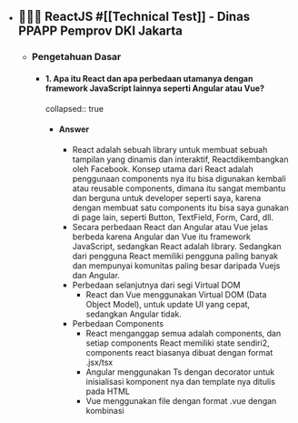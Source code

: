 - ## 🧑🏻‍💻 ReactJS #[[Technical Test]] - Dinas PPAPP Pemprov DKI Jakarta

  - ### Pengetahuan Dasar
    - #### 1. Apa itu React dan apa perbedaan utamanya dengan framework JavaScript lainnya seperti Angular atau Vue?
      collapsed:: true
      - #### Answer
        - React adalah sebuah library untuk membuat sebuah tampilan yang dinamis dan interaktif, Reactdikembangkan oleh Facebook. Konsep utama dari React adalah penggunaan components nya itu bisa digunakan kembali atau reusable components, dimana itu sangat membantu dan berguna untuk developer seperti saya, karena dengan membuat satu components itu bisa saya gunakan di page lain, seperti Button, TextField, Form, Card, dll.
        - Secara perbedaan React dan Angular atau Vue jelas berbeda karena Angular dan Vue itu framework JavaScript, sedangkan React adalah library. Sedangkan dari pengguna React memiliki pengguna paling banyak dan mempunyai komunitas paling besar daripada Vuejs dan Angular.
        - Perbedaan selanjutnya dari segi Virtual DOM
          - React dan Vue menggunakan Virtual DOM (Data Object Model), untuk update UI yang cepat, sedangkan Angular tidak.
        - Perbedaan Components
          - React menganggap semua adalah components, dan setiap components React memiliki state sendiri2, components react biasanya dibuat dengan format .jsx/tsx
          - Angular menggunakan Ts dengan decorator untuk inisialisasi komponent nya dan template nya ditulis pada HTML
          - Vue menggunakan file dengan format .vue dengan kombinasi <template>, <script>, dan <style>.
        - Perbedaan dari Arsitektur
          - React sebagai library maka fokus nya ke tampilan dan menggunakan components sebagai blok renderingnya, kemudian hanya menangani layer tampilan dan banyak mengandalkan library lain.
          - Angular sebagai framework maka angular mempunyai framework yang lebgkap dibandingkan reactjs, state, routing, communication server sudah termasuk didalamnya.
          - Vue sebetulnya juga mirip dengan react, tetapi mempunyai state management sendiri seperti Vuex dan Vue Router
    - #### 2. Jelaskan konsep Virtual DOM dan bagaimana React menggunakannya untuk meningkatkan performa aplikasi.
      collapsed:: true
      - #### Answer
        - DOM (Data Object Model) adalah sebuah represntasi sebuah object dari sebuah html diubah menjadi object pada browser kemudian ditampilkan ke ui nya
        - Cara kerja DOM di React
          - Aplikasi pertama kali dijalankan, react akan membuat virtual DOM yang mencerminkan struktur dari UI aplikasi nya.
          - Ketika ada perubahan pada data atau state, react akan merender ulang virtual DOM yang baru sesuai dengan apa yang berubah
          - React akan membandingkan (diffing) dengan virtual DOM baru dengan yang lama, untuk mengetahui bagaian mana ui yang kira2 terupdate.
          - Setelah tau dimana perbedaannya, react hanya akan mengubah bagian yang perlu di DOM aslinya, proses itu namanya reconciliation.
          - Dengan mengupdate bagian berubah, maka viirtual DOM bisa mengurangi manipulasi DOM langsung sehingga bisa meningkatkann performa aplikasui
        - Performa
          - Dengan mengurangi proses operasi pada DOM, virtual DOM membuat update yang lebih cepat dan efisian
          - Dengan hanya memperbarui elemen yang berubah saja, vierual DOM akan meminimalkan update yang tidak perlu, sehingga itu sangat berguna pada aplikasi UI yang kompleks
  - ### Pemahaman Komponen

    - #### 3. Apa itu komponen dalam React? Jelaskan perbedaan antara komponen fungsional dan komponen kelas.

      - #### Answer

        - Components adalah sebuah blok atau susunan yang bisa membentuk sebuah UI pada react
        - Perbedaaan Function Components dan Class Components

          - Function Components adalah komponent yang difefinisikan sebagai fungsi pada js, dan bisa menerima parameter berupa props dan mengembalikan sebuah elemen pada react.
            - Pada function components untuk state dan Lifecycle, menggunakan hook seperti `useState` (untuk menyimpan state), `useEffect` (untuk menjalankan atau pertama kali di render atau ada update state akan berfungsi)
            - ```jsx
              function FuncComponents(props) {
                return <h1>Hello, {props.name}</h1>;
              }
              ```
          - Class Components adalah komponen yang difenisikan sebagai kelas js yang memperluaas `React.Component` dan harus memiliki method `render` untuk return element react

            - State dan Lifecycle nya memiliki state internal yang di inisialisasi dalam constructor dan bisa mengakses method seperti `componentDidMount`, dan `componentDidUpdate`, dan `componentWillUnmount`.
            - ```jsx
              class ClassComponents extends React.Component {
                constructor(props) {
                  super(props);
                  this.state = { name: "World" };
                }

                render() {
                  return <h1>Hello, {this.props.name}</h1>;
                }
              }
              ```

          -

        -

    - #### 4. Bagaimana cara membuat komponen stateless dan stateful dalam React? Berikan contoh kode sederhana.

      collapsed:: true

      - #### Answer

        - Statless
          collapsed:: true

          - ```jsx
            function Profile(props) {
              return (
                <h1>
                  Halo, {props.name}, I`m {props.title}!
                </h1>
              );
            }

            <Profile name="Anas SMF" title="Frontend Dev" />;
            ```

        - Statefull
          collapsed:: true

          - ```jsx
            function CounterIncrement() {
              const [count, setCount] = useState(0);

              const incrementCount = () => {
                setCount(count + 1);
              };

              return (
                <div>
                  <p>Count: {count}</p>
                  <button onClick={incrementCount}>Add</button>
                </div>
              );
            }
            ```

        -

    - #### 5. Jelaskan konsep props dan state dalam React. Apa perbedaan utama antara keduanya?
      collapsed:: true
      - #### Answer
        - Props (properties), sebuah object atau sebuah fungsi yang berisi sebuah data yang diteruskan dari component parent ke components child
        - State adalah obejct yang digunakan untuk menyimpan data yang dimiliki dan bisa diatur oleh components itu sendiri.

  - ### State Management

    collapsed:: true

    - #### 6. Apa itu state lifting dan kapan Anda perlu menggunakannya?

      collapsed:: true

      - #### Answer

        - State lifiting adalah konsep dalam react yang dimana state yang dibutuhkan oleh beberapa komponent child itu di pindahkan (diangkat) ke komponent parent bersama component itu, kemudian component parent itu yang kemudian mengelola state dan meneruskan data serta fungsi oleh komponent chuld melalui props.
        - Contoh
          collapsed:: true

          - ```jsx
            function TextField({ value, onChange }) {
              return (
                <input
                  type="text"
                  value={value}
                  onChange={(e) => onChange(e.target.value)}
                />
              );
            }
            ```
          - ```jsx
            function Display({ value }) {
              return <p>Input: {value}</p>;
            }
            ```
          - ```jsx
            function ParentComponent() {
              const [inputValue, setInputValue] = useState("");

              return (
                <div>
                  <TextField value={inputValue} onChange={setInputValue} />
                  <Display value={inputValue} />
                </div>
              );
            }
            ```

        - Penggunaanya jika ada beberapa compinent perlu berbagi atau menyingkronkan state yang sama. dan memastikan konsistensi data seluruh komponent yang membutuhkannya.

    - #### 7. Apa itu Context API dalam React dan kapan sebaiknya digunakan?
      - #### Answer
        - Context API adalah sebuah mekanisme untuk berbagi data antar komponen tanpa harus melewati props secara manual (props drilling) pada setiap tingkat komponen. Digunakan ketika ada banyak komponent yang memerlukan akses data yang sama dan menghindari props drilling, konsep nya mirip dengan state management
    - #### 8. Jelaskan bagaimana Redux bekerja dan bagaimana ia dapat digunakan dalam aplikasi React. Berikan contoh singkat pengaturan Redux store.

      collapsed:: true

      - #### Answer

        collapsed:: true

        - Redux adalah library state management, sering digunakan pada React. Redux menyediakan cara untuk mengelola state secara global dalam sebuah store yang terpusat, cocok untuk aplikasi yang sangat kompleks.

          - Cara kerja redux
            - Seluruh state app disimpan dalam satu object js, yang biasa disebut sebagai store, sehingga membuat state mudah diakses
            - State hanya bisa diubah dengan mengirimkan `action` yang mendeskripsikan perubahan yang diinginkan. Action adalah objkect yang memiliki props `type`, dan `payload`
            - Untuk menentukan state yang harus diubah terhahdap action, maka redux menggunakan `reducer` yaitu fungsu untuk mengambil state sebelelumnya dan action sebagai argumen, dan return state baru.
          - ## Contoh

            ```jsx
            /// store.js
            import { createStore } from "redux";
            import rootReducer from "./reducers";

            const store = createStore(rootReducer);

            export default store;
            ```

            - ```jsx
              /// reducers.js
              const initialState = {
                counter: 0,
              };

              function counterReducer(state = initialState, action) {
                switch (action.type) {
                  case "INCREMENT":
                    return {
                      ...state,
                      counter: state.counter + 1,
                    };
                  case "DECREMENT":
                    return {
                      ...state,
                      counter: state.counter - 1,
                    };
                  default:
                    return state;
                }
              }

              export default counterReducer;
              ```

            - ```jsx
              /// actions.js
              export const increment = () => ({
                type: "INCREMENT",
              });

              export const decrement = () => ({
                type: "DECREMENT",
              });
              ```

            - ```jsx
              ///app.js / main.js
              import React from "react";
              import ReactDOM from "react-dom";
              import { Provider } from "react-redux";
              import App from "./App";
              import store from "./store";

              ReactDOM.render(
                <Provider store={store}>
                  <App />
                </Provider>,
                document.getElementById("root"),
              );
              ```

            - ```jsx
              /// home.js
              import React from "react";
              import { useSelector, useDispatch } from "react-redux";
              import { increment, decrement } from "./actions";

              function Home() {
                const counter = useSelector((state) => state.counter);
                const dispatch = useDispatch();

                return (
                  <div>
                    <h1>Counter: {counter}</h1>
                    <button onClick={() => dispatch(increment())}>
                      Increment
                    </button>
                    <button onClick={() => dispatch(decrement())}>
                      Decrement
                    </button>
                  </div>
                );
              }

              export default Home;
              ```

  - ### Lifecycle Methods

    collapsed:: true

    - #### 9. Sebutkan beberapa lifecycle methods dalam React class components dan jelaskan kapan masing-masing dipanggil.
      - #### Answer
        - `constructor(props)` dipanggil saat component dibuat pertama kali, dan untuk inisialisasi state
        - `componentDidMount()` dipanggil saat component dirender ke DOM, biasanya digunakan untuk fetchAPI dan event listener
        - `componentDidUpdate(prevProps, prevState)` dipanggil setelah component di perbarui, dan digunakan untuk menangani perubahan bedasarkan props atau state baru
        - `componentWillUnmount` dipanggil sebelum komponent dihapus oleh DOM, biasanya digunakan untuk membersihkan event listener dan mengnentikan proess async
    - #### 10. Bagaimana cara menggunakan hooks seperti useEffect untuk mensimulasikan lifecycle methods dalam functional components? Berikan contoh.

      - #### Answer

        ## collapsed:: true

        ```jsx
        useEffect(() => {
          // componentDidMount
          fetch("https://api.example.com/data")
            .then((response) => response.json())
            .then((data) => setData(data));
        }, []);
        ```

        - ```jsx
          useEffect(() => {
            // componentDidUpdate
            fetch(`https://api.example.com/data/${id}`)
              .then((response) => response.json())
              .then((data) => setData(data));
          }, [id]); // jika ada id yang berubah dia akan beroperasi
          ```
        - ```jsx
          useEffect(() => {
            const interval = setInterval(() => {
              setCount((prevCount) => prevCount + 1);
            }, 1000);

            // componentWillUnmount
            return () => clearInterval(interval);
          }, []);
          ```

  - ### Routing
    collapsed:: true
    - #### 11. Bagaimana cara mengimplementasikan routing dalam aplikasi React menggunakan react-router
      dom? Jelaskan dan berikan contoh.
    - #### 12. Bagaimana cara menangani protected routes dalam React?
  - ### Forms dan Validasi

    collapsed:: true

    - #### 13. Bagaimana cara mengelola form input dalam React? Berikan contoh penggunaan controlled components.

      collapsed:: true

      - #### Answer

        - pertama saya membuat state untuk menyimpan data input
        - membuat fungsi handleCnagne untuk memasukan data kedalam state
        - ## membuat fungsi handleSubmit untuk mengirimkan data seluruhnya ke endpoint

          ```jsx
          import React, { useState } from "react";

          function RegisterForm() {
            const [formData, setFormData] = useState({
              username: "",
              email: "",
              password: "",
            });

            const handleChange = (event) => {
              const { name, value } = event.target;
              setFormData({
                ...formData,
                [name]: value,
              });
            };

            const handleSubmit = (event) => {
              event.preventDefault();
              alert(`Form submitted: ${JSON.stringify(formData)}`);
            };

            return (
              <form onSubmit={handleSubmit}>
                <label>
                  Username:
                  <input
                    type="text"
                    name="username"
                    value={formData.username}
                    onChange={handleChange}
                  />
                </label>
                <br />
                <label>
                  Email:
                  <input
                    type="email"
                    name="email"
                    value={formData.email}
                    onChange={handleChange}
                  />
                </label>
                <br />
                <label>
                  Password:
                  <input
                    type="password"
                    name="password"
                    value={formData.password}
                    onChange={handleChange}
                  />
                </label>
                <br />
                <button type="submit">Submit</button>
              </form>
            );
          }

          export default RegisterForm;
          ```

    - #### 14. Bagaimana cara melakukan validasi form dalam React? Berikan contoh penggunaan library seperti Formik atau React Hook Form.

      collapsed:: true

      - #### Answer

        - disini saya menggunakan Formik
        - ```jsx
          import React from "react";
          import { Formik, Form, Field, ErrorMessage } from "formik";
          import * as Yup from "yup";

          // melakukan inisialisasi state
          const initialValues = {
            name: "",
            email: "",
            password: "",
          };

          // validasi menggunakan yup, validasinya bisa required, regex, type data dll
          const validationSchema = Yup.object({
            name: Yup.string().required("Nama harus diisi"),
            email: Yup.string()
              .email("Email tidak valid")
              .required("Email harus diisi"),
            password: Yup.string()
              .min(6, "Password minimal 6 karakter")
              .required("Password harus diisi"),
          });

          // untuk mengirimkan semua data ke endpoint
          const onSubmit = (values) => {
            console.log(values);
          };

          const RegisterForm = () => (
            <Formik
              initialValues={initialValues}
              validationSchema={validationSchema}
              onSubmit={onSubmit}
            >
              <Form>
                <div>
                  <label htmlFor="name">Nama</label>
                  <Field type="text" id="name" name="name" />
                  <ErrorMessage name="name" component="div" />
                </div>

                <div>
                  <label htmlFor="email">Email</label>
                  <Field type="email" id="email" name="email" />
                  <ErrorMessage name="email" component="div" />
                </div>

                <div>
                  <label htmlFor="password">Password</label>
                  <Field type="password" id="password" name="password" />
                  <ErrorMessage name="password" component="div" />
                </div>

                <button type="submit">Submit</button>
              </Form>
            </Formik>
          );

          export default RegisterForm;
          ```

  - ### Integrasi dengan Backend

    collapsed:: true

    - #### 15. Bagaimana cara melakukan fetch data dari API dalam React? Jelaskan dengan contoh menggunakan fetch atau axios.

      - #### Answer

        ## collapsed:: true

        ```jsx
        import React, { useState, useEffect } from "react";

        const FetchAPI = () => {
          const [data, setData] = useState(null); // untuk menyimpan data
          const [loading, setLoading] = useState(true); // loading

          useEffect(() => {
            // fungsi untuk menjalankan fetch pada endpoint
            const fetchData = async () => {
              try {
                const response = await fetch("https://api.com/data");
                if (!response.ok) {
                  throw new Error("Jaringan bermasalah");
                }
                const jsonData = await response.json();
                setData(jsonData);
                setLoading(false);
              } catch (error) {
                console.error("Tidak bisa fetch data: ", error);
                setLoading(false);
              }
            };

            fetchData(); // akan dijalankan ketika pertama kali dirender
          }, []);

          if (loading) {
            return <p>Loading...</p>;
          }

          return (
            <div>
              {data && (
                <ul>
                  // data akan di tampilkan disini
                  {data.map((item) => (
                    <li key={item.id}>{item.name}</li>
                  ))}
                </ul>
              )}
            </div>
          );
        };

        export default FetchAPI;
        ```

    - #### 16. Bagaimana cara mengelola state global untuk data yang diambil dari API?

      - #### Answer

        - Disini saya menggunakan context untuk menyimpan result dari endpoint
        - ```jsx
          // DataContsxt.js
          import React, {
            createContext,
            useState,
            useContext,
            useEffect,
          } from "react";

          // pertama inisialisasi dengan membuat DataContext dengan createContext
          const DataContext = createContext();

          export const useDataContext = () => useContext(DataContext);

          export const DataProvider = ({ children }) => {
            const [data, setData] = useState(null);
            const [loading, setLoading] = useState(true);

            useEffect(() => {
              // fungsi untuk fetch data
              const fetchData = async () => {
                try {
                  const response = await fetch("https://api.com/data");
                  if (!response.ok) {
                    throw new Error("Jaringan error");
                  }
                  const jsonData = await response.json();
                  setData(jsonData);
                  setLoading(false);
                } catch (error) {
                  console.error("Gagal fetch data: ", error);
                  setLoading(false);
                }
              };

              fetchData(); // dijalankan ketika pertama kali di render
            }, []);

            return (
              <DataContext.Provider value={{ data, loading }}>
                {children}
              </DataContext.Provider>
            );
          };

          //cara penggunaan
          // tinggal import saja di component yang akan digunakan utnik menampilkan data, dan bisa diakses secara global
          const { data, loading } = useDataContext();
          ```

  - ### Optimisasi dan Best Practices

    collapsed:: true

    - #### 17. Apa itu code splitting dan bagaimana cara menerapkannya dalam aplikasi React?

      collapsed:: true

      - #### Answer

        - ## Code spiliting adalah teknik untuk memisahkan code app menjadi bagian-bagian yang lebih kecil, dan kemudian bisa di load secara terpisah-pisah sesuai dengan kebutuhan, tujuannya adalah untuk meningkatkan perofma dan mempercepat waktu render.

          ```jsx
          import React, { useState } from "react";

          const ComponentSpliting = () => {
            const [isComponentLoaded, setIsComponentLoaded] = useState(false);

            const loadComponent = async () => {
              const { default: ProfileComponent } = await import(
                "./ProfileComponent"
              );
              setIsComponentLoaded(true);
            };

            return (
              <div>
                // ProfileComponent akan tampil jika di klik
                <button onClick={loadComponent}>Tampilkan Profile</button>
                {isComponentLoaded && <ProfileComponent />}
              </div>
            );
          };

          export default ComponentSpliting;

          // prosesnya ketika pertama kali di render, ProfileCompinent tidak ikut dirender, ketika di klik maka akan dirender, itu akan mempercepat proses rendering dan performa aplikasi
          ```

    - #### 18. Jelaskan cara mengoptimalkan performa aplikasi React, misalnya dengan memoization atau penggunaan React.memo.

      collapsed:: true

      - #### Answer

        collapsed:: true

        - ## Memoization adalah teknik untuk menyimpan hasil dari proses calculate computed (seperti penghitungan berulang atau pemanggilan API) sehingga hasilnya dapat di-cache dan digunakan kembali saat input tidak berubah.

          ```jsx
          import React, { useState, useMemo } from "react";

          const ExpenseComponent = ({ count }) => {
            const calculateExpensiveValue = (count) => {
              console.log("Computing expensive value...");
              let result = 0;
              for (let i = 0; i < count; i++) {
                result += i;
              }
              return result;
            }; // dari hasil calculateExpensiveValue akan disimpan dalam expensiveValue dan digunakan kembali saat count tidak berubah.

            const expensiveValue = useMemo(
              () => calculateExpensiveValue(count),
              [count],
            ); // digunakan untuk menghitung expensiveValue hanya jika count berubah.

            return (
              <div>
                <p>Count: {count}</p>
                <p>Expensive Value: {expensiveValue}</p>
              </div>
            );
          };

          export default ExpenseComponent;
          ```

    - #### 19. Apa itu lazy loading dan bagaimana cara menggunakannya dalam React? Berikan contoh.

      collapsed:: true

      - #### Answer

        - Lazy loading adalah teknik di mana komponen atau asset aplikasi dimuat secara dinamis hanya saat dibutuhkan, seperti code spliting. Hal ini membantu mengurangi waktu load awal aplikasi dengan memuat hanya bagian-bagian yang diperlukan saat user mengaksesnya, daripada memuat semuanya sekaligus.
          collapsed:: true

          - ```jsx
            import React, { Suspense } from "react";

            // Lazy load
            const LazyComponent = React.lazy(
              () => import("./LazyLoadComponents"),
            );

            const App = () => (
              <div>
                <h1>Home</h1>
                <Suspense fallback={<div>Loading...</div>}>
                  <LazyComponent />
                </Suspense>
              </div>
            );

            export default App;
            ```

  - ### Tes Koding Praktis
    collapsed:: true
    - #### 20. Berikan tugas untuk membuat aplikasi to-do list sederhana dengan fitur tambah, hapus, dan tandai sebagai selesai.
      - #### Answer
        - Link App [Planet | Todo List (todo-list-app-ten-snowy.vercel.app)](https://todo-list-app-ten-snowy.vercel.app/to-do)
        - Link Github [General (github.com)](https://github.com/anasshofyan/todo-list-app/settings)
        -
    - #### 21. Buat sebuah komponen yang mengambil data dari API dan menampilkan daftar item. Tambahkan fitur loading state dan error handling.
      - #### Answer
        - Link [Planet | List Eclipse (todo-list-app-ten-snowy.vercel.app)](https://todo-list-app-ten-snowy.vercel.app/)
        - Link Github [General (github.com)](https://github.com/anasshofyan/todo-list-app/settings)
  - ### Pertanyaan Problem Solving

    collapsed:: true

    - #### 22. Bagaimana Anda akan menangani kasus dimana sebuah komponen perlu mengakses data dari beberapa sumber sekaligus?

      collapsed:: true

      - #### Answer

        - Ketika ada case seperti itu, dan jika komponen perlu load data dari beberapa endpoint sekaligus tetapi tidak tergantung satu sama lain, saya menggunakan `useEffect` untuk memanggil fungsi pemanggilan API secara paralel.
        - #### Kemudian saya menggunakan `Promise.all` untuk memanggil endpoint secara paralel, dan `useState` digunakan untuk menyimpan data

          ```jsx
          const [data1, setData1] = useState(null);
          const [data2, setData2] = useState(null);

          useEffect(() => {
            const fetchData = async () => {
              const [response1, response2] = await Promise.all([
                axios.get("https://api.com/data1"),
                axios.get("https://api.com/data2"),
              ]);
              setData1(res1.data);
              setData2(res2.data);
            };

            fetchData();
          }, []);
          ```

    - #### 23. Apa yang akan Anda lakukan jika mendapati sebuah komponen yang terlalu besar dan sulit di-maintain? Bagaimana strategi Anda untuk memecah komponen tersebut?
      collapsed:: true
      - #### Answer
        - ![The guide to Atomic Design - Justinmind](https://assets.justinmind.com/wp-content/uploads/2021/01/atomic-design-what-it-is.png)
        - Disini saya akan menerapkan sebuah automic component, atomic adalah sebuag metodologi yang digunakan untuk mengorganisis component2 menjadi tingkatan yang lebnih kecil dan terpisah, mirip seperti struktur atom, molekul, organisme, template dan halaman.
          - Contoh
            - Atom -> component paling dasar
              - Button
              - Input
              - Label
            - Molecule -> terdiri dari beberapa atom yang digabungkan membentuk komponent yang komplekas
              - Form Login
              - Form Register
            - Organisme -> lenih komplekas dari molekul terdiri dari molekuk dan atau atom
              - User Profile
            - Template -> mengabungkan beberapa organisme
              - Dashboard Template
            - Page -> implementasi dari template
              - HomePage

  - ### Studi Kasus
    collapsed:: true
    - #### 24. Berikan sebuah studi kasus dimana Anda harus mengembangkan sebuah fitur baru dalam aplikasi React yang sudah ada. Bagaimana Anda akan merencanakan dan mengimplementasikan fitur tersebut?
      - #### Answer
        - Pertama saya akan analisa requirement terlebih dahulu, seperti deskripsi fiturnya, dan syarat fungsionalitasnya, dan non fungsionalitasi
        - Kemudian saya membuat plan untuk implementasi, seperti kira2 component apa saja yang akan digunakan, kemudian ada package atau library apa yang digunakan.
        - Kemudian saya akan implementasi
        - Setelah implementasi saya melakukan unit testing
        - Terakhir melakukan deployment ke staging agar bisa di test oleh QA
    - #### 25. Anda diberikan tugas untuk mengoptimalkan performa aplikasi React yang lambat. Langkah langkah apa yang akan Anda ambil untuk mengidentifikasi dan memperbaiki masalah performa tersebut?
      collapsed:: true
      - #### Answer
        - Disini saya menggunakan Lighthouse untuk mengoptimalkan peprforma karena tolls ini sangat lengjkap dan tahu dimana file atau memberikan saran apa yang harus diperbaiki.
          - Pertama menjalankan audit performa
          - Menganalisis hasil audit dari lighthouse
          - Menerapkan hasil rekomendasi dari lighthouse
          - menerapkan perbaikan
          - re-audit dan test lanjut
  - #### Espektasi Gaji
    - Dengan ekspektasi gaji saya sekarang sekitar 14.000.000 IDR netto. Ini tentu bisa di diskusikan.
